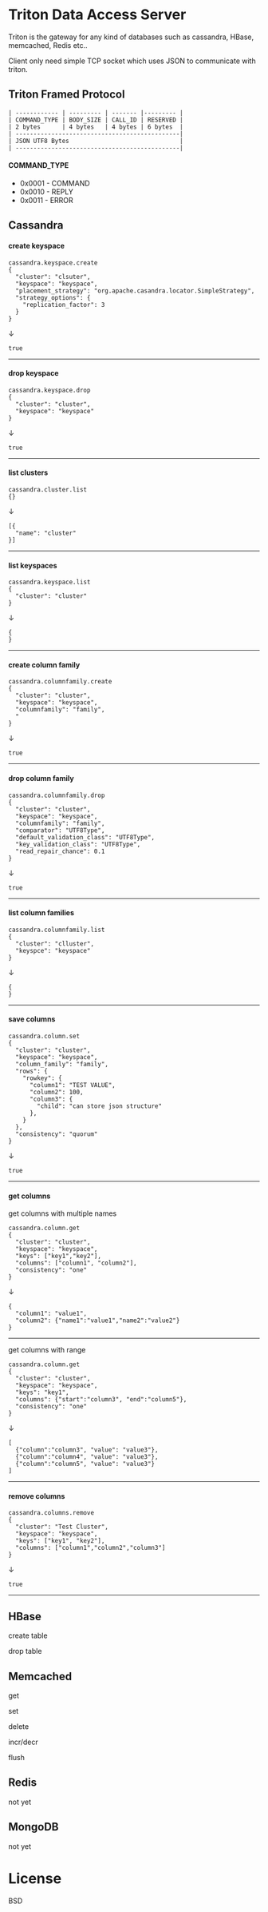 # Triton Data Access Server

Triton is the gateway for any kind of databases such as cassandra, HBase, memcached, Redis etc..

Client only need simple TCP socket which uses JSON to communicate with triton.

## Triton Framed Protocol

	| ------------ | --------- | ------- |--------- |
	| COMMAND_TYPE | BODY_SIZE | CALL_ID | RESERVED |
	| 2 bytes      | 4 bytes   | 4 bytes | 6 bytes  |
	| ----------------------------------------------|
	| JSON UTF8 Bytes                               |
	| ----------------------------------------------|

#### COMMAND_TYPE
* 0x0001 - COMMAND
* 0x0010 - REPLY
* 0x0011 - ERROR

## Cassandra

#### create keyspace
	cassandra.keyspace.create
	{
  	  "cluster": "clsuter",
  	  "keyspace": "keyspace",
	  "placement_strategy": "org.apache.casandra.locator.SimpleStrategy",
	  "strategy_options": {
	    "replication_factor": 3
	  }
	}

↓

	true

---
#### drop keyspace
	cassandra.keyspace.drop
	{
	  "cluster": "cluster",
	  "keyspace": "keyspace"
	}

↓

	true

---
#### list clusters
	cassandra.cluster.list
	{}

↓

	[{
	  "name": "cluster"
	}]
---
#### list keyspaces
	cassandra.keyspace.list
	{
	  "cluster": "cluster"
	}

↓

	{
	}
---
#### create column family
	cassandra.columnfamily.create
	{
	  "cluster": "cluster",
	  "keyspace": "keyspace",
	  "columnfamily": "family",
	  "
	}

↓

	true
---
#### drop column family
	cassandra.columnfamily.drop
	{
	  "cluster": "cluster",
	  "keyspace": "keyspace",
	  "columnfamily": "family",
	  "comparator": "UTF8Type",
	  "default_validation_class": "UTF8Type",
	  "key_validation_class": "UTF8Type",
	  "read_repair_chance": 0.1
	}

↓

	true
---
#### list column families
	cassandra.columnfamily.list
	{
	  "cluster": "clluster",
	  "keyspce": "keyspace"
	}

↓

	{
	}
---
#### save columns
	cassandra.column.set
	{
	  "cluster": "cluster",
	  "keyspace": "keyspace",
	  "column_family": "family",
	  "rows": {
	    "rowkey": {
	      "column1": "TEST VALUE",
	      "column2": 100,
	      "column3": {
	        "child": "can store json structure"
	      },
	    }
	  },
	  "consistency": "quorum"
	}

↓

	true
---
#### get columns

get columns with multiple names

	cassandra.column.get
	{
	  "cluster": "cluster",
	  "keyspace": "keyspace",
	  "keys": ["key1","key2"],
	  "columns": ["column1", "column2"],
	  "consistency": "one"
	}

↓

	{
	  "column1": "value1",
	  "column2": {"name1":"value1","name2":"value2"}
	}
---

get columns with range

	cassandra.column.get
	{
	  "cluster": "cluster",
	  "keyspace": "keyspace",
	  "keys": "key1",
	  "columns": {"start":"column3", "end":"column5"},
	  "consistency": "one"
	}

↓

	[
	  {"column":"column3", "value": "value3"},
	  {"column":"column4", "value": "value3"},
	  {"column":"column5", "value": "value3"}
	]
---
#### remove columns
	cassandra.columns.remove
	{
	  "cluster": "Test Cluster",
	  "keyspace": "keyspace",
	  "keys": ["key1", "key2"],
	  "columns": ["column1","column2","column3"]
	}

↓

	true
---
## HBase

create table

drop table

## Memcached

get

set

delete

incr/decr

flush

## Redis

not yet

## MongoDB

not yet

# License

BSD